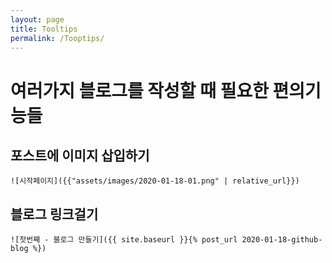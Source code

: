 ```yaml
---
layout: page
title: Tooltips
permalink: /Tooptips/
---
```


# 여러가지 블로그를 작성할 때 필요한 편의기능들

## 포스트에 이미지 삽입하기

```
![시작페이지]({{"assets/images/2020-01-18-01.png" | relative_url}})
```

## 블로그 링크걸기

```
![첫번째 - 블로그 만들기]({{ site.baseurl }}{% post_url 2020-01-18-github-blog %})
```
